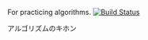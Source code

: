 For practicing algorithms.
[![Build Status](https://travis-ci.org/asaetsu/Algorithms.svg?branch=master)](https://travis-ci.org/asaetsu/Algorithms)

アルゴリズムのキホン
